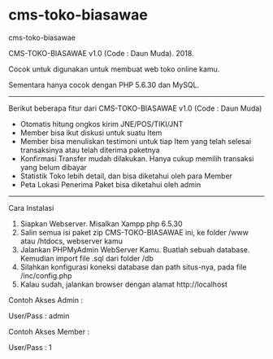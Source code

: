 # cms-toko-biasawae
cms-toko-biasawae


CMS-TOKO-BIASAWAE v1.0 (Code : Daun Muda). 2018.

Cocok untuk digunakan untuk membuat web toko online kamu.

Sementara hanya cocok dengan PHP 5.6.30 dan MySQL.

---


Berikut beberapa fitur dari CMS-TOKO-BIASAWAE v1.0 (Code : Daun Muda) 

<ul>

  <li>Otomatis hitung ongkos kirim JNE/POS/TIKI/JNT</li>

  <li>Member bisa ikut diskusi untuk suatu Item</li>
  
  <li>Member bisa menuliskan testimoni untuk tiap Item yang telah selesai transaksinya atau telah diterima paketnya</li>
  
  <li>Konfirmasi Transfer mudah dilakukan. Hanya cukup memilih transaksi yang belum dibayar</li>
  
  <li>Statistik Toko lebih detail, dan bisa diketahui oleh para Member</li>
  
  <li>Peta Lokasi Penerima Paket bisa diketahui oleh admin</li>
  
 
</ul>


---

Cara Instalasi 

<ol>
  <li>Siapkan Webserver. Misalkan Xampp php 6.5.30</li>
  
  <li>Salin semua isi paket zip CMS-TOKO-BIASAWAE ini, ke folder /www atau /htdocs, webserver kamu</li>
  
  <li>Jalankan PHPMyAdmin WebServer Kamu. Buatlah sebuah database. Kemudian import file .sql dari folder /db</li>
  
  <li>Silahkan konfigurasi koneksi database dan path situs-nya, pada file /inc/config.php</li>
  
  <li>Kalau sudah, jalankan browser dengan alamat http://localhost</li>
  
</ol>

Contoh Akses Admin :

User/Pass : admin



Contoh Akses Member :

User/Pass : 1



